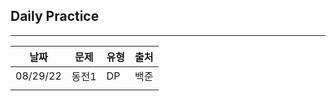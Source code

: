 ## Daily Practice 
---
| 날짜     | 문제  | 유형 | 출처 |
| -------- | ----- | ---- | ---- |
| 08/29/22 | 동전1 | DP   | 백준 |
|          |       |      |      |
